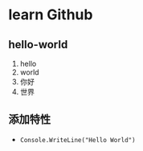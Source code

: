 # learn Github
## hello-world
1. hello
2. world
3. 你好
4. 世界
## 添加特性
- `Console.WriteLine("Hello World")`
